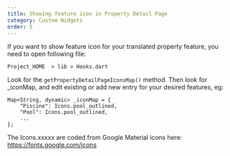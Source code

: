 ```yaml
---
title: Showing feature icon in Property Detail Page
category: Custom Widgets
order: 5
---
```


If you want to show feature icon for your translated property feature, you need to open following file:

`Project_HOME  > lib > Hooks.dart`

Look for the `getPropertyDetailPageIconsMap()` method. Then look for _iconMap, and edit existing or add new entry for your desired features, eg: 
```
Map<String, dynamic> _iconMap = {
    "Piscine": Icons.pool_outlined, 
    "Pool": Icons.pool_outlined,
    ...
};
```
The Icons.xxxxx are coded from Google Material icons here:
https://fonts.google.com/icons
